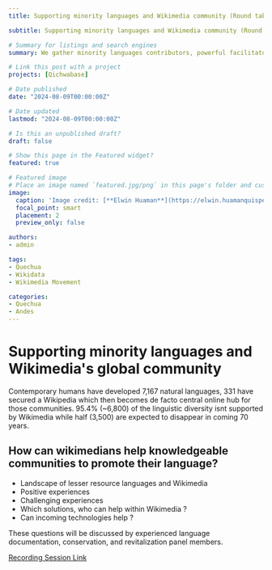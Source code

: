 ```yaml
---
title: Supporting minority languages and Wikimedia community (Round table).

subtitle: Supporting minority languages and Wikimedia community (Round table).

# Summary for listings and search engines
summary: We gather minority languages contributors, powerful facilitators and interested publics to exchanges experiences to understand minority languages.

# Link this post with a project
projects: [Qichwabase]

# Date published
date: "2024-08-09T00:00:00Z"

# Date updated
lastmod: "2024-08-09T00:00:00Z"

# Is this an unpublished draft?
draft: false

# Show this page in the Featured widget?
featured: true

# Featured image
# Place an image named `featured.jpg/png` in this page's folder and customize its options here.
image:
  caption: 'Image credit: [**Elwin Huaman**](https://elwin.huamanquispe.com/)'
  focal_point: smart
  placement: 2
  preview_only: false

authors:
- admin

tags:
- Quechua
- Wikidata
- Wikimedia Movement

categories:
- Quechua
- Andes
---
```


<!--more-->
# Supporting minority languages and Wikimedia's global community
Contemporary humans have developed 7,167 natural languages, 331 have secured a Wikipedia which then becomes de facto central online hub for those communities. 95.4% (~6,800) of the linguistic diversity isnt supported by Wikimedia while half (3,500) are expected to disappear in coming 70 years.

## How can wikimedians help knowledgeable communities to promote their language?
- Landscape of lesser resource languages and Wikimedia
- Positive experiences
- Challenging experiences
- Which solutions, who can help within Wikimedia ?
- Can incoming technologies help ?

These questions will be discussed by experienced language documentation, conservation, and revitalization panel members.

[Recording Session Link](https://wikimania.eventyay.com/2024/talk/Y9NL9N/)